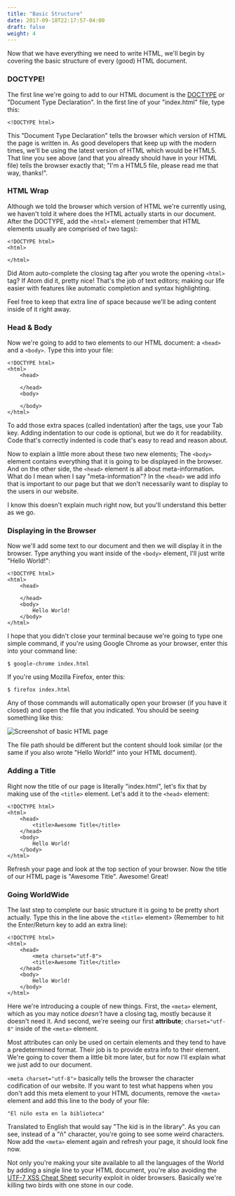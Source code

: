 ```yaml
---
title: "Basic Structure"
date: 2017-09-10T22:17:57-04:00
draft: false
weight: 4
---
```


Now that we have everything we need to write HTML, we'll begin
by covering the basic structure of every (good) HTML document.

### DOCTYPE!

The first line we're going to add to our HTML document is the [DOCTYPE](https://en.wikipedia.org/wiki/Document_type_declaration) or
"Document Type Declaration". In the first line of your "index.html" file, type
this:

    <!DOCTYPE html>

This "Document Type Declaration" tells the browser which version of HTML
the page is written in. As good developers that keep up with the modern times,
we'll be using the latest version of HTML which would be HTML5. That line you
see above (and that you already should have in your HTML file) tells the browser
exactly that; "I'm a HTML5 file, please read me that way, thanks!".

### HTML Wrap

Although we told the browser which version of HTML we're currently using,
we haven't told it where does the HTML actually starts in our document.
After the DOCTYPE, add the `<html>`
element (remember that HTML elements usually are comprised of two tags):

    <!DOCTYPE html>
    <html>

    </html>

Did Atom auto-complete the closing tag after you wrote the opening `<html>` tag?
If Atom did it, pretty nice! That's the job of text editors; making our life
easier with features like
<span class="underline">automatic completion</span> and
<span class="underline">syntax highlighting</span>.

Feel free to keep that extra line of space because we'll be ading content
inside of it right away.

### Head & Body

Now we're going to add to two elements to our HTML document: a
`<head>` and a `<body>`. Type this into your file:

    <!DOCTYPE html>
    <html>
        <head>

        </head>
        <body>

        </body>
    </html>

To add those extra spaces (called indentation) after the tags, use your Tab key.
Adding indentation to our code is optional, but we do it for readability. Code
that's correctly indented is code that's easy to read and reason about.

Now to explain a little more about these two new elements; The `<body>` element
contains everything that it is going to be
<span class="underline">displayed in the browser</span>. And on the other side, the
`<head>` element is all about <span class="underline">meta-information</span>.
What do I mean when I say "meta-information"? In the `<head>` we add info that is important
to our page but that we don't necessarily want to display to the users in our website.

I know this doesn't explain much right now, but you'll understand this
better as we go.

### Displaying in the Browser

Now we'll add some text to our document and then we will display it in the
browser. Type anything you want inside of the `<body>` element, I'll just
write "Hello World!":

    <!DOCTYPE html>
    <html>
        <head>

        </head>
        <body>
            Hello World!
        </body>
    </html>

I hope that you didn't close your terminal because we're going to type one
simple command, if you're using Google Chrome as your browser, enter this
into your command line:

    $ google-chrome index.html

If you're using Mozilla Firefox, enter this:

    $ firefox index.html

Any of those commands will automatically open your browser (if you have it closed)
and open the file that you indicated. You should be seeing something like this:

![Screenshot of basic HTML page](hello_world_html.png)

The file path should be different but the content should look similar (or the
same if you also wrote "Hello World!" into your HTML document).

### Adding a Title

Right now the title of our page is literally "index.html", let's fix that by
making use of the `<title>` element. Let's add it to the `<head>` element:

    <!DOCTYPE html>
    <html>
        <head>
            <title>Awesome Title</title>
        </head>
        <body>
            Hello World!
        </body>
    </html>

Refresh your page and look at the top section of your browser.
Now the title of our HTML page is "Awesome Title".
<span class="strikethrough">Awesome!</span> Great!

### Going WorldWide

The last step to complete our basic structure it is going to be pretty short
actually. Type this in the line above the `<title>` element> (Remember to hit
the Enter/Return key to add an extra line):

    <!DOCTYPE html>
    <html>
        <head>
            <meta charset="utf-8">
            <title>Awesome Title</title>
        </head>
        <body>
            Hello World!
        </body>
    </html>

Here we're introducing a couple of new things. First, the `<meta>` element,
which as you may notice *doesn't* have a closing tag, mostly because it
doesn't need it. And second, we're seeing our first **attribute**; `charset="utf-8"`
inside of the `<meta>` element.

Most attributes can only be used on certain elements and they tend to have
a predetermined format. Their job is to provide extra info to their element.
We're going to cover them a little bit more later, but for now I'll explain
what we just add to our document.

`<meta charset="utf-8">` basically tells the browser the character
codification of our website. If you want to test what happens when
you don't add this meta element to your HTML documents, remove the
`<meta>` element and add this line to the body of your file:

    "El niño esta en la biblioteca"

Translated to English that would say "The kid is in the library". As you can
see, instead of a "ñ" character, you're going to see some weird characters.
Now add the `<meta>` element again and refresh your page, it should look
fine now.

Not only you're making your site available to all the languages of the World
by adding a single line to your HTML document, you're also avoiding the
[UTF-7 XSS Cheat Sheet](https://www.owasp.org/index.php/XSS_Filter_Evasion_Cheat_Sheet#UTF-7_encoding)
security exploit in older browsers. Basically we're killing two birds with one
stone in our code.
